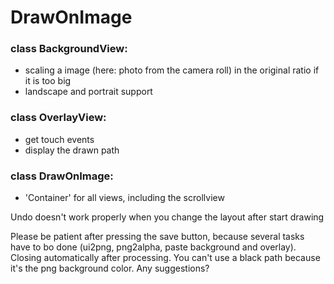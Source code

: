 # DrawOnImage

### class BackgroundView:
- scaling a image (here: photo from the camera roll) in the original ratio if it is too big
- landscape and portrait support

### class OverlayView:
- get touch events
- display the drawn path

### class DrawOnImage:
- 'Container' for all views, including the scrollview
   
   
Undo doesn't work properly when you change the layout after start drawing

Please be patient after pressing the save button, because several tasks have to bo done (ui2png, png2alpha, paste background and overlay). Closing automatically after processing.
You can't use a black path because it's the png background color. Any suggestions?
